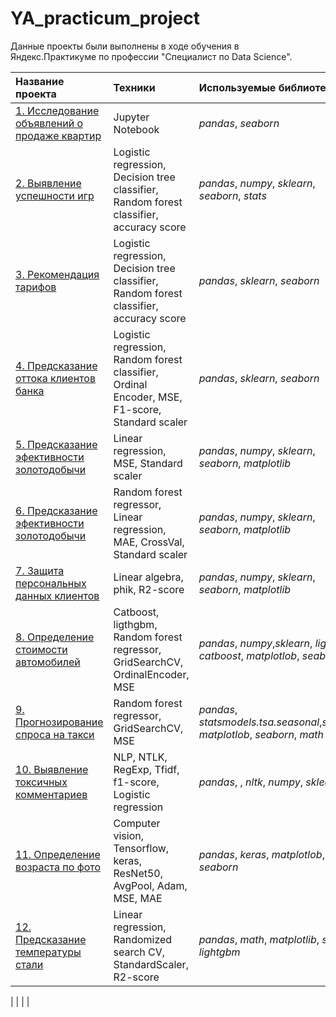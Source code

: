 # YA_practicum_project
Данные проекты были выполнены в ходе обучения в Яндекс.Практикуме по профессии "Специалист по Data Science".

| Название проекта | Техники | Используемые библиотеки | 
| :---------------------- | :---------------------- | :--------------------- |
| [1. Исследование объявлений о продаже квартир](https://github.com/sidordima/YA_practicum_project/tree/main/01%20-%20YA.estate) | Jupyter Notebook | *pandas*, *seaborn* |
| [2. Выявление успешности игр](https://github.com/sidordima/YA_practicum_project/tree/main/02%20-%20Computer%20games) | Logistic regression, Decision tree classifier, Random forest classifier, accuracy score  | *pandas*, *numpy*, *sklearn*, *seaborn*, *stats* |
| [3. Рекомендация тарифов](https://github.com/sidordima/YA_practicum_project/tree/main/03%20-%20Mobile%20tariffs) | Logistic regression, Decision tree classifier, Random forest classifier, accuracy score  | *pandas*, *sklearn*, *seaborn* |
| [4. Предсказание оттока клиентов банка](https://github.com/sidordima/YA_practicum_project/tree/main/04%20-%20Jailbreak%20clients%20of%20bank) | Logistic regression, Random forest classifier, Ordinal Encoder, MSE, F1-score, Standard scaler  | *pandas*, *sklearn*, *seaborn* |
| [5. Предсказание эфективности золотодобычи](https://github.com/sidordima/YA_practicum_project/tree/main/05%20-%20Oil%20drilling) | Linear regression, MSE, Standard scaler  | *pandas*, *numpy*, *sklearn*, *seaborn*, *matplotlib* |
| [6. Предсказание эфективности золотодобычи](https://github.com/sidordima/YA_practicum_project/tree/main/06%20-%20Gold_manufacture) | Random forest regressor, Linear regression, MAE, CrossVal, Standard scaler  | *pandas*, *numpy*, *sklearn*, *seaborn*, *matplotlib* |
| [7. Защита персональных данных клиентов ](Ghttps://github.com/sidordima/YA_practicum_project/tree/main/07%20-%20Data%20protection) | Linear algebra, phik, R2-score  | *pandas*, *numpy*, *sklearn*, *seaborn*, *matplotlib* |
| [8. Определение стоимости автомобилей ](https://github.com/sidordima/YA_practicum_project/tree/main/08%20-%20Car%20price%20estimate) | Catboost, ligthgbm, Random forest regressor, GridSearchCV, OrdinalEncoder, MSE  | *pandas*, *numpy*,*sklearn*, *lightgbm*, *catboost*, *matplotlob*, *seaborn* |
| [9. Прогнозирование спроса на такси ](https://github.com/sidordima/YA_practicum_project/tree/main/09%20-%20Taxi_forecast) | Random forest regressor, GridSearchCV, MSE  | *pandas*, *statsmodels.tsa.seasonal*,*sklearn*, *matplotlob*, *seaborn*, *math* |
| [10. Выявление токсичных комментариев](https://github.com/sidordima/YA_practicum_project/tree/main/10%20-%20%D0%A2oxic_comments) | NLP, NTLK, RegExp, Tfidf, f1-score, Logistic regression | *pandas*, , *nltk*, *numpy*, *sklearn*, *re*|
| [11. Определение возраста по фото](https://github.com/sidordima/YA_practicum_project/tree/main/11%20-%20Compute_age_by_photo) | Computer vision, Tensorflow, keras, ResNet50, AvgPool, Adam, MSE, MAE | *pandas*, *keras*, *matplotlob*, *seaborn* |
| [12. Предсказание температуры стали](https://github.com/sidordima/YA_practicum_project/tree/main/12%20-%20Steel_expenditure_decrease) | Linear regression, Randomized search CV, StandardScaler, R2-score | *pandas*, *math*, *matplotlib*, *sklearn*, *lightgbm* |


|  |  |  |
